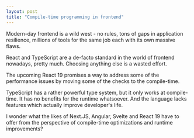 ```yaml
---
layout: post
title: "Compile-time programming in frontend"
---
```


Modern-day frontend is a wild west - no rules, tons of gaps in application resilience, millions of tools for the same job each with its own massive flaws.

React and TypeScript are a de-facto standard in the world of frontend nowadays, pretty much. Choosing anything else is a wasted effort.

The upcoming React 19 promises a way to address some of the performance issues by moving some of the checks to the compile-time.

TypeScript has a rather powerful type system, but it only works at compile-time. It has no benefits for the runtime whatsoever.
And the language lacks features which actually improve developer's life.

I wonder what the likes of Next.JS, Angular, Svelte and React 19 have to offer from the perspective of compile-time optimizations and runtime improvements?

